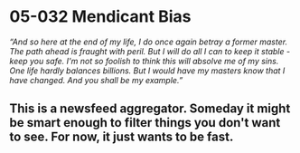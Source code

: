 # 05-032 Mendicant Bias

*“And so here at the end of my life, I do once again betray a former
master. The path ahead is fraught with peril. But I will do all I can to
keep it stable - keep you safe. I'm not so foolish to think this will
absolve me of my sins. One life hardly balances billions. But I would
have my masters know that I have changed. And you shall be my example.”*

## This is a newsfeed aggregator.  Someday it might be smart enough to filter things you don't want to see.  For now, it just wants to be fast.
